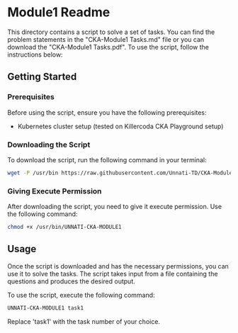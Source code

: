 # Module1 Readme

This directory contains a script to solve a set of tasks. You can find the problem statements in the "CKA-Module1 Tasks.md" file or you can download the "CKA-Module1 Tasks.pdf". To use the script, follow the instructions below:

## Getting Started

### Prerequisites

Before using the script, ensure you have the following prerequisites:

- Kubernetes cluster setup (tested on Killercoda CKA Playground setup)

### Downloading the Script

To download the script, run the following command in your terminal:

```bash
wget -P /usr/bin https://raw.githubusercontent.com/Unnati-TD/CKA-Modules/master/Module%201/UNNATI-CKA-MODULE1
```

### Giving Execute Permission

After downloading the script, you need to give it execute permission. Use the following command:

```bash
chmod +x /usr/bin/UNNATI-CKA-MODULE1
```

## Usage

Once the script is downloaded and has the necessary permissions, you can use it to solve the tasks. The script takes input from a file containing the questions and produces the desired output.

To use the script, execute the following command:

```bash
UNNATI-CKA-MODULE1 task1
```

Replace 'task1' with the task number of your choice.
